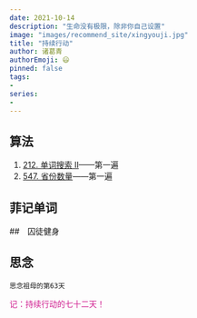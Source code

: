 ```yaml
---
date: 2021-10-14
description: "生命没有极限，除非你自己设置"
image: "images/recommend_site/xingyouji.jpg"
title: "持续行动"
author: 诸葛青
authorEmoji: 😃
pinned: false
tags:
- 
series:
-
---
```



## 算法
1. [212. 单词搜索 II](https://leetcode-cn.com/problems/word-search-ii/)——第一遍
2. [547. 省份数量](https://leetcode-cn.com/problems/number-of-provinces/)——第一遍   

## 菲记单词

##　囚徒健身

## 思念
``思念祖母的第63天``


<font color=VioletRed>记：持续行动的七十二天！</font>